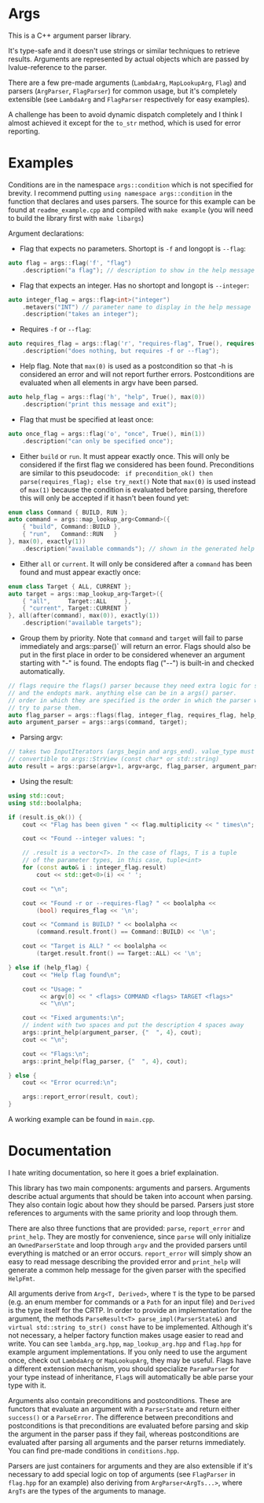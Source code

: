 Args
====

This is a C++ argument parser library.

It's type-safe and it doesn't use strings or similar techniques to retrieve
results.  Arguments are represented by actual objects which are passed by
lvalue-reference to the parser.

There are a few pre-made arguments (`LambdaArg`, `MapLookupArg`, `Flag`) and
parsers (`ArgParser`, `FlagParser`) for common usage, but it's completely
extensible (see `LambdaArg` and `FlagParser` respectively for easy examples).

A challenge has been to avoid dynamic dispatch completely and I think I almost
achieved it except for the `to_str` method, which is used for error reporting.

Examples
=======

Conditions are in the namespace `args::condition` which is not specified for
brevity. I recommend putting `using namespace args::condition` in the function
that declares and uses parsers. The source for this example can be found at
`readme_example.cpp` and compiled with `make example` (you will need to build
the library first with `make libargs`)

Argument declarations:
* Flag that expects no parameters. Shortopt is `-f` and longopt is `--flag`:
```c++
auto flag = args::flag('f', "flag")
    .description("a flag"); // description to show in the help message
```

* Flag that expects an integer. Has no shortopt and longopt is `--integer`:
```c++
auto integer_flag = args::flag<int>("integer")
    .metavers("INT") // parameter name to display in the help message
    .description("takes an integer");
```

* Requires `-f` or `--flag`:
```c++
auto requires_flag = args::flag('r', "requires-flag", True(), requires(flag))
    .description("does nothing, but requires -f or --flag");
```

* Help flag. Note that `max(0)` is used as a postcondition so that -h is
considered an error and will not report further errors. Postconditions are
evaluated when all elements in argv have been parsed.
```c++
auto help_flag = args::flag('h', "help", True(), max(0))
    .description("print this message and exit");
```

* Flag that must be specified at least once:
```c++
auto once_flag = args::flag('o', "once", True(), min(1))
    .description("can only be specified once");
```

* Either `build` or `run`. It must appear exactly once. This will only be
considered if the first flag we considered has been found. Preconditions
are similar to this pseudocode:
` if precondition_ok() then parse(requires_flag); else try_next()`
Note that `max(0)` is used instead of `max(1)` because the condition is
evaluated before parsing, therefore this will only be accepted if it hasn't
been found yet:
```c++
enum class Command { BUILD, RUN };
auto command = args::map_lookup_arg<Command>({
    { "build", Command::BUILD },
    { "run",   Command::RUN   }
}, max(0), exactly(1))
    .description("available commands"); // shown in the generated help message
```

* Either `all` or `current`. It will only be considered after a `command` has
been found and must appear exactly once:
```c++
enum class Target { ALL, CURRENT };
auto target = args::map_lookup_arg<Target>({
    { "all",     Target::ALL     },
    { "current", Target::CURRENT }
}, all(after(command), max(0)), exactly(1))
    .description("available targets");
```

* Group them by priority. Note that `command` and `target` will fail to
parse immediately and  args::parse()` will return an error. Flags should
also be put in the first place in order to be considered whenever an argument
starting with "-" is found. The endopts flag ("--") is built-in and checked
automatically.
```c++
// flags require the flags() parser because they need extra logic for shortopts
// and the endopts mark. anything else can be in a args() parser.
// order in which they are specified is the order in which the parser will
// try to parse them.
auto flag_parser = args::flags(flag, integer_flag, requires_flag, help_flag, once_flag);
auto argument_parser = args::args(command, target);
```

* Parsing argv:
```c++
// takes two InputIterators (args_begin and args_end). value_type must be
// convertible to args::StrView (const char* or std::string)
auto result = args::parse(argv+1, argv+argc, flag_parser, argument_parser);
```

* Using the result:
```c++
using std::cout;
using std::boolalpha;

if (result.is_ok()) {
    cout << "Flag has been given " << flag.multiplicity << " times\n";

    cout << "Found --integer values: ";

    // .result is a vector<T>. In the case of flags, T is a tuple
    // of the parameter types, in this case, tuple<int>
    for (const auto& i : integer_flag.result)
        cout << std::get<0>(i) << ' ';

    cout << "\n";

    cout << "Found -r or --requires-flag? " << boolalpha <<
        (bool) requires_flag << '\n';

    cout << "Command is BUILD? " << boolalpha <<
        (command.result.front() == Command::BUILD) << '\n';

    cout << "Target is ALL? " << boolalpha <<
        (target.result.front() == Target::ALL) << '\n';

} else if (help_flag) {
    cout << "Help flag found\n";

    cout << "Usage: "
         << argv[0] << " <flags> COMMAND <flags> TARGET <flags>"
         << "\n\n";

    cout << "Fixed arguments:\n";
    // indent with two spaces and put the description 4 spaces away
    args::print_help(argument_parser, {"  ", 4}, cout);
    cout << "\n";

    cout << "Flags:\n";
    args::print_help(flag_parser, {"  ", 4}, cout);

} else {
    cout << "Error ocurred:\n";

    args::report_error(result, cout);
}
```

A working example can be found in `main.cpp`.

Documentation
===============

I hate writing documentation, so here it goes a brief explaination.

This library has two main components: arguments and parsers. Arguments describe
actual arguments that should be taken into account when parsing. They also
contain logic about how they should be parsed. Parsers just store references to
arguments with the same priority and loop through them.

There are also three functions that are provided: `parse`, `report_error` and
`print_help`. They are mostly for convenience, since `parse` will only initialize
an `OwnedParserState` and loop through `argv` and the provided parsers until
everything is matched or an error occurs. `report_error` will simply show an
easy to read message describing the provided error and `print_help` will
generate a common help message for the given parser with the specified `HelpFmt`.

All arguments derive from `Arg<T, Derived>`, where `T` is the type to be parsed
(e.g. an enum member for commands or a `Path` for an input file) and `Derived`
is the type itself for the CRTP. In order to provide an implementation for the
argument, the methods `ParseResult<T> parse_impl(ParserState&)` and
`virtual std::string to_str() const` have to be implemented. Although it's not
necessary, a helper factory function makes usage easier to read and write.
You can see `lambda_arg.hpp`, `map_lookup_arg.hpp` and `flag.hpp` for example
argument implementations. If you only need to use the argument once, check out
`LambdaArg` or `MapLookupArg`, they may be useful. Flags have a different
extension mechanism, you should specialize `ParamParser` for your type instead
of inheritance, `Flag`s will automatically be able parse your type with it.

Arguments also contain preconditions and postconditions. These are functors
that evaluate an argument with a `ParserState` and return either `success()`
or a `ParseError`. The difference between preconditions and postconditions is
that preconditions are evaluated before parsing and skip the argument in the
parser pass if they fail, whereas postconditions are evaluated after parsing
all arguments and the parser returns immediately. You can find pre-made
conditions in `conditions.hpp`.

Parsers are just containers for arguments and they are also extensible if it's
necessary to add special logic on top of arguments (see `FlagParser` in `flag.hpp`
for an example) also deriving from `ArgParser<ArgTs...>`, where `ArgTs` are the
types of the arguments to manage.
